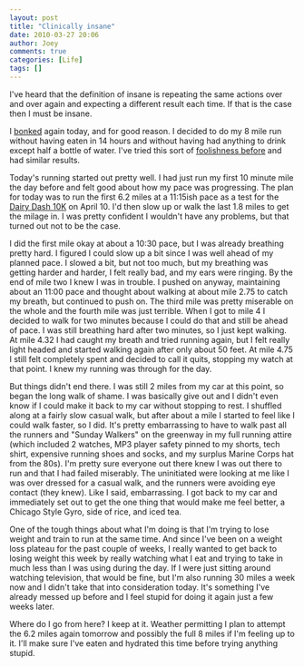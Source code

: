 ```yaml
---
layout: post
title: "Clinically insane"
date: 2010-03-27 20:06
author: Joey
comments: true
categories: [Life]
tags: []
---
```

I've heard that the definition of insane is repeating the same actions over and over again and expecting a different result each time. If that is the case then I must be insane.

I [bonked](http://en.wikipedia.org/wiki/Hitting_the_wall) again today, and for good reason. I decided to do my 8 mile run without having eaten in 14 hours and without having had anything to drink except half a bottle of water. I've tried this sort of [foolishness before](http://outofbreath.org/training/2010/03/04/this-is-about-health-too-right.html) and had similar results.

Today's running started out pretty well. I had just run my first 10 minute mile the day before and felt good about how my pace was progressing. The plan for today was to run the first 6.2 miles at a 11:15ish pace as a test for the [Dairy Dash 10K](http://www.puritydairies.com/dairydash/) on April 10. I'd then slow up or walk the last 1.8 miles to get the milage in. I was pretty confident I wouldn't have any problems, but that turned out not to be the case.

I did the first mile okay at about a 10:30 pace, but I was already breathing pretty hard. I figured I could slow up a bit since I was well ahead of my planned pace. I slowed a bit, but not too much, but my breathing was getting harder and harder, I felt really bad, and my ears were ringing. By the end of mile two I knew I was in trouble. I pushed on anyway, maintaining about an 11:00 pace and thought about walking at about mile 2.75 to catch my breath, but continued to push on. The third mile was pretty miserable on the whole and the fourth mile was just terrible. When I got to mile 4 I decided to walk for two minutes because I could do that and still be ahead of pace. I was still breathing hard after two minutes, so I just kept walking. At mile 4.32 I had caught my breath and tried running again, but I felt really light headed and started walking again after only about 50 feet. At mile 4.75 I still felt completely spent and decided to call it quits, stopping my watch at that point. I knew my running was through for the day.

But things didn't end there. I was still 2 miles from my car at this point, so began the long walk of shame. I was basically give out and I didn't even know if I could make it back to my car without stopping to rest. I shuffled along at a fairly slow casual walk, but after about a mile I started to feel like I could walk faster, so I did. It's pretty embarrassing to have to walk past all the runners and "Sunday Walkers" on the greenway in my full running attire (which included 2 watches, MP3 player safety pinned to my shorts, tech shirt, expensive running shoes and socks, and my surplus Marine Corps hat from the 80s). I'm pretty sure everyone out there knew I was out there to run and that I had failed miserably. The uninitiated were looking at me like I was over dressed for a casual walk, and the runners were avoiding eye contact (they knew). Like I said, embarrassing. I got back to my car and immediately set out to get the one thing that would make me feel better, a Chicago Style Gyro, side of rice, and iced tea.

One of the tough things about what I'm doing is that I'm trying to lose weight and train to run at the same time. And since I've been on a weight loss plateau for the past couple of weeks, I really wanted to get back to losing weight this week by really watching what I eat and trying to take in much less than I was using during the day. If I were just sitting around watching television, that would be fine, but I'm also running 30 miles a week now and I didn't take that into consideration today. It's something I've already messed up before and I feel stupid for doing it again just a few weeks later.

Where do I go from here? I keep at it. Weather permitting I plan to attempt the 6.2 miles again tomorrow and possibly the full 8 miles if I'm feeling up to it. I'll make sure I've eaten and hydrated this time before trying anything stupid.
